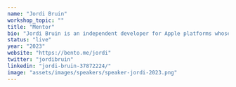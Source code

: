 ```yaml
---
name: "Jordi Bruin"
workshop_topic: ""
title: "Mentor"
bio: "Jordi Bruin is an independent developer for Apple platforms whose 10 latest apps that have been featured on the App Store and was nominated for an Apple Design Award in 2022. By using his 2-2-2 method he’s been able to quickly prototype, and launch, new ideas that make use of the latest technologies. His goal is to build simple, useful and fun tools that help people in their daily lives. During Swift Island he’ll show you how to get started building new ideas for visionOS."
status: "live"
year: "2023"
website: "https://bento.me/jordi"
twitter: "jordibruin"
linkedin: "jordi-bruin-37872224/"
image: "assets/images/speakers/speaker-jordi-2023.png"
---
```

